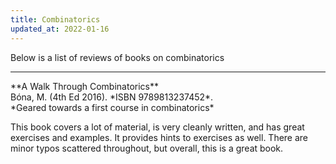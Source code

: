 ```yaml
---
title: Combinatorics
updated_at: 2022-01-16
---
```


Below is a list of reviews of books on combinatorics

<hr>
**A Walk Through Combinatorics**<br>
Bóna, M. (4th Ed 2016). *ISBN 9789813237452*.<br>
*Geared towards a first course in combinatorics*

This book covers a lot of material, is very cleanly written, and has great exercises and examples. It provides hints to exercises as well. There are minor typos scattered throughout, but overall, this is a great book. 
